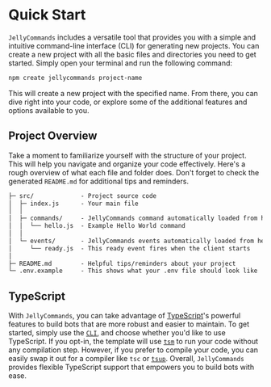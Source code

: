 # Quick Start

`JellyCommands` includes a versatile tool that provides you with a simple and intuitive command-line interface (CLI) for generating new projects. You can create a new project with all the basic files and directories you need to get started. Simply open your terminal and run the following command:

```bash
npm create jellycommands project-name
```

This will create a new project with the specified name. From there, you can dive right into your code, or explore some of the additional features and options available to you.

## Project Overview

Take a moment to familiarize yourself with the structure of your project. This will help you navigate and organize your code effectively. Here's a rough overview of what each file and folder does. Don't forget to check the generated `README.md` for additional tips and reminders.

```txt
├─ src/             - Project source code
│  ├─ index.js      - Your main file
│  │
│  ├─ commands/     - JellyCommands command automatically loaded from here
│  │  └── hello.js  - Example Hello World command
│  │
│  └─ events/       - JellyCommands events automatically loaded from here
│     └── ready.js  - This ready event fires when the client starts
│
├─ README.md        - Helpful tips/reminders about your project
└─ .env.example     - This shows what your .env file should look like
```

## TypeScript

With `JellyCommands`, you can take advantage of [TypeScript](https://www.typescriptlang.org/)'s powerful features to build bots that are more robust and easier to maintain. To get started, simply use the [`CLI`](#quick-start), and choose whether you'd like to use TypeScript. If you opt-in, the template will use [`tsm`](https://github.com/lukeed/tsm) to run your code without any compilation step. However, if you prefer to compile your code, you can easily swap it out for a compiler like `tsc` or [`tsup`](https://www.npmjs.com/package/tsup). Overall, `JellyCommands` provides flexible TypeScript support that empowers you to build bots with ease.
